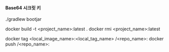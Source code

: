 #### Base64 시크릿 키

./gradlew bootjar

docker build -t <project_name>:latest .
docker rmi <project_name>:latest

docker tag <local_image_name>:<local_tag_name> <username>/<repo_name>:<tag>
docker push <username>/<repo_name>:<tag>
